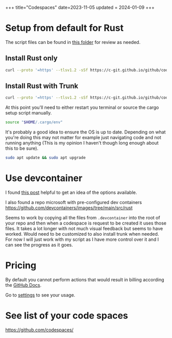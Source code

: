 +++
title="Codespaces"
date=2023-11-05
updated = 2024-01-09
+++

# Setup from default for Rust

The script files can be found in [this folder](scripts/) for review as needed.

## Install Rust only

```sh
curl --proto '=https' --tlsv1.2 -sSf https://c-git.github.io/github/codespaces/scripts/setup_rust_only.sh | sh
```

## Install Rust with Trunk

```sh
curl --proto '=https' --tlsv1.2 -sSf https://c-git.github.io/github/codespaces/scripts/setup_with_trunk.sh | bash
```

At this point you'll need to either restart you terminal or source the cargo setup script manually.

```sh
source "$HOME/.cargo/env"
```

It's probably a good idea to ensure the OS is up to date.
Depending on what you're doing this may not matter for example just navigating code and not running anything (This is my opinion I haven't though long enough about this to be sure).

```sh
sudo apt update && sudo apt upgrade
```

# Use devcontainer

I found [this post](https://containers.dev/guide/dockerfile) helpful to get an idea of the options available.

I also found a repo microsoft with pre-configured dev containers <https://github.com/devcontainers/images/tree/main/src/rust>

Seems to work by copying all the files from `.devcontainer` into the root of your repo and then when a codespace is request to be created it uses those files.
It takes a lot longer with not much visual feedback but seems to have worked.
Would need to be customized to also install trunk when needed.
For now I will just work with my script as I have more control over it and I can see the progress as it goes.

# Pricing

By default you cannot perform actions that would result in billing according the [GitHub Docs](https://docs.github.com/en/codespaces/overview#billing-for-codespaces).

Go to [settings](https://github.com/settings/billing/summary) to see your usage.

# See list of your code spaces

<https://github.com/codespaces/>
